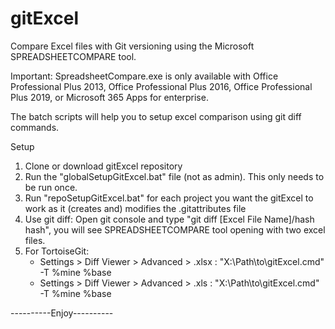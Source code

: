 # gitExcel
Compare Excel files with Git versioning using the Microsoft SPREADSHEETCOMPARE tool.

Important: SpreadsheetCompare.exe is only available with Office Professional Plus 2013, Office Professional Plus 2016, Office Professional Plus 2019, or Microsoft 365 Apps for enterprise.

The batch scripts will help you to setup excel comparison using git diff commands.

Setup
  1. Clone or download gitExcel repository
  2. Run the "globalSetupGitExcel.bat" file (not as admin). This only needs to be run once.
  3. Run "repoSetupGitExcel.bat" for each project you want the gitExcel to work as it (creates and) modifies the .gitattributes file
  4. Use git diff: Open git console and type "git diff [Excel File Name]/hash hash", you will see SPREADSHEETCOMPARE tool opening with two excel files.
  5. For TortoiseGit:
     - Settings > Diff Viewer > Advanced > .xlsx : "X:\Path\to\gitExcel.cmd" -T %mine %base
     - Settings > Diff Viewer > Advanced > .xls : "X:\Path\to\gitExcel.cmd" -T %mine %base

----------Enjoy----------
